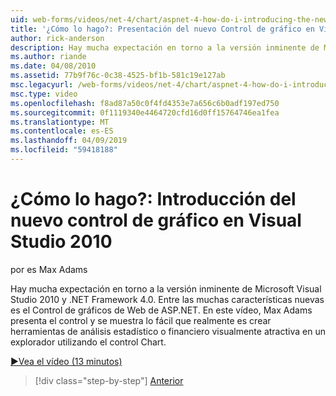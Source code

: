 ```yaml
---
uid: web-forms/videos/net-4/chart/aspnet-4-how-do-i-introducing-the-new-chart-control-in-visual-studio-2010
title: '¿Cómo lo hago?: Presentación del nuevo Control de gráfico en Visual Studio 2010 | Microsoft Docs'
author: rick-anderson
description: Hay mucha expectación en torno a la versión inminente de Microsoft Visual Studio 2010 y .NET Framework 4.0. Entre las muchas características nuevas es ASP.NET...
ms.author: riande
ms.date: 04/08/2010
ms.assetid: 77b9f76c-0c38-4525-bf1b-581c19e127ab
msc.legacyurl: /web-forms/videos/net-4/chart/aspnet-4-how-do-i-introducing-the-new-chart-control-in-visual-studio-2010
msc.type: video
ms.openlocfilehash: f8ad87a50c0f4fd4353e7a656c6b0adf197ed750
ms.sourcegitcommit: 0f1119340e4464720cfd16d0ff15764746ea1fea
ms.translationtype: MT
ms.contentlocale: es-ES
ms.lasthandoff: 04/09/2019
ms.locfileid: "59418188"
---
```

# <a name="how-do-i-introducing-the-new-chart-control-in-visual-studio-2010"></a>¿Cómo lo hago?: Introducción del nuevo control de gráfico en Visual Studio 2010

por es Max Adams

Hay mucha expectación en torno a la versión inminente de Microsoft Visual Studio 2010 y .NET Framework 4.0. Entre las muchas características nuevas es el Control de gráficos de Web de ASP.NET. En este vídeo, Max Adams presenta el control y se muestra lo fácil que realmente es crear herramientas de análisis estadístico o financiero visualmente atractiva en un explorador utilizando el control Chart.

[&#9654;Vea el vídeo (13 minutos)](https://channel9.msdn.com/Blogs/ASP-NET-Site-Videos/aspnet-4-how-do-i-introducing-the-new-chart-control-in-visual-studio-2010)

> [!div class="step-by-step"]
> [Anterior](aspnet-4-quick-hit-chart-control.md)
